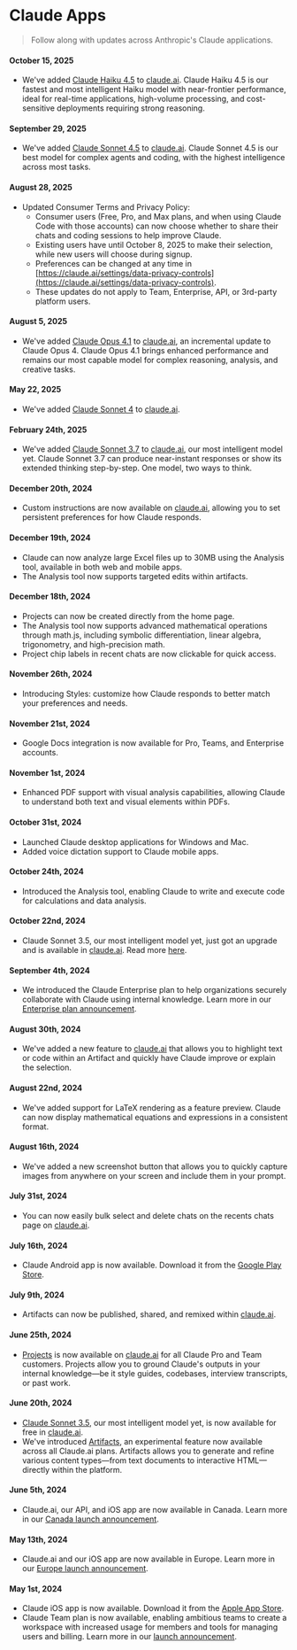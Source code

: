 # Claude Apps

> Follow along with updates across Anthropic's Claude applications.

#### October 15, 2025

* We've added [Claude Haiku 4.5](https://www.anthropic.com/news/claude-haiku-4-5) to [claude.ai](https://www.claude.ai). Claude Haiku 4.5 is our fastest and most intelligent Haiku model with near-frontier performance, ideal for real-time applications, high-volume processing, and cost-sensitive deployments requiring strong reasoning.

#### September 29, 2025

* We've added [Claude Sonnet 4.5](http://www.anthropic.com/news/claude-sonnet-4-5) to [claude.ai](https://www.claude.ai). Claude Sonnet 4.5 is our best model for complex agents and coding, with the highest intelligence across most tasks.

#### August 28, 2025

* Updated Consumer Terms and Privacy Policy:
  * Consumer users (Free, Pro, and Max plans, and when using Claude Code with those accounts) can now choose whether to share their chats and coding sessions to help improve Claude.
  * Existing users have until October 8, 2025 to make their selection, while new users will choose during signup.
  * Preferences can be changed at any time in [https://claude.ai/settings/data-privacy-controls](https://claude.ai/settings/data-privacy-controls).
  * These updates do not apply to Team, Enterprise, API, or 3rd-party platform users.

#### August 5, 2025

* We've added [Claude Opus 4.1](https://www.anthropic.com/news/claude-opus-4-1) to [claude.ai](https://www.claude.ai), an incremental update to Claude Opus 4. Claude Opus 4.1 brings enhanced performance and remains our most capable model for complex reasoning, analysis, and creative tasks.

#### May 22, 2025

* We've added [Claude Sonnet 4](http://www.anthropic.com/news/claude-4) to [claude.ai](https://www.claude.ai).

#### February 24th, 2025

* We've added [Claude Sonnet 3.7](http://www.anthropic.com/news/claude-3-7-sonnet) to [claude.ai](https://www.claude.ai), our most intelligent model yet. Claude Sonnet 3.7 can produce near-instant responses or show its extended thinking step-by-step. One model, two ways to think.

#### December 20th, 2024

* Custom instructions are now available on [claude.ai](https://www.claude.ai), allowing you to set persistent preferences for how Claude responds.

#### December 19th, 2024

* Claude can now analyze large Excel files up to 30MB using the Analysis tool, available in both web and mobile apps.
* The Analysis tool now supports targeted edits within artifacts.

#### December 18th, 2024

* Projects can now be created directly from the home page.
* The Analysis tool now supports advanced mathematical operations through math.js, including symbolic differentiation, linear algebra, trigonometry, and high-precision math.
* Project chip labels in recent chats are now clickable for quick access.

#### November 26th, 2024

* Introducing Styles: customize how Claude responds to better match your preferences and needs.

#### November 21st, 2024

* Google Docs integration is now available for Pro, Teams, and Enterprise accounts.

#### November 1st, 2024

* Enhanced PDF support with visual analysis capabilities, allowing Claude to understand both text and visual elements within PDFs.

#### October 31st, 2024

* Launched Claude desktop applications for Windows and Mac.
* Added voice dictation support to Claude mobile apps.

#### October 24th, 2024

* Introduced the Analysis tool, enabling Claude to write and execute code for calculations and data analysis.

#### October 22nd, 2024

* Claude Sonnet 3.5, our most intelligent model yet, just got an upgrade and is available in [claude.ai](https://www.claude.ai). Read more [here](https://www.anthropic.com/claude/sonnet).

#### September 4th, 2024

* We introduced the Claude Enterprise plan to help organizations securely collaborate with Claude using internal knowledge. Learn more in our [Enterprise plan announcement](https://www.anthropic.com/news/claude-for-enterprise).

#### August 30th, 2024

* We've added a new feature to [claude.ai](https://www.claude.ai) that allows you to highlight text or code within an Artifact and quickly have Claude improve or explain the selection.

#### August 22nd, 2024

* We've added support for LaTeX rendering as a feature preview. Claude can now display mathematical equations and expressions in a consistent format.

#### August 16th, 2024

* We've added a new screenshot button that allows you to quickly capture images from anywhere on your screen and include them in your prompt.

#### July 31st, 2024

* You can now easily bulk select and delete chats on the recents chats page on [claude.ai](https://www.claude.ai).

#### July 16th, 2024

* Claude Android app is now available. Download it from the [Google Play Store](https://play.google.com/store/apps/details?id=com.anthropic.claude).

#### July 9th, 2024

* Artifacts can now be published, shared, and remixed within [claude.ai](https://www.claude.ai).

#### June 25th, 2024

* [Projects](https://www.anthropic.com/news/projects) is now available on [claude.ai](https://www.claude.ai) for all Claude Pro and Team customers. Projects allow you to ground Claude's outputs in your internal knowledge—be it style guides, codebases, interview transcripts, or past work.

#### June 20th, 2024

* [Claude Sonnet 3.5](http://anthropic.com/news/claude-3-5-sonnet), our most intelligent model yet, is now available for free in [claude.ai](https://www.claude.ai).
* We've introduced [Artifacts](http://anthropic.com/news/claude-3-5-sonnet), an experimental feature now available across all Claude.ai plans. Artifacts allows you to generate and refine various content types—from text documents to interactive HTML—directly within the platform.

#### June 5th, 2024

* Claude.ai, our API, and iOS app are now available in Canada. Learn more in our [Canada launch announcement](https://www.anthropic.com/news/introducing-claude-to-canada).

#### May 13th, 2024

* Claude.ai and our iOS app are now available in Europe. Learn more in our [Europe launch announcement](https://www.anthropic.com/news/claude-europe).

#### May 1st, 2024

* Claude iOS app is now available. Download it from the [Apple App Store](https://apps.apple.com/us/app/claude-by-anthropic/id6473753684).
* Claude Team plan is now available, enabling ambitious teams to create a workspace with increased usage for members and tools for managing users and billing. Learn more in our [launch announcement](https://www.anthropic.com/news/team-plan-and-ios).
